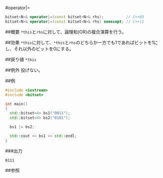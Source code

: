 #operator|=
```cpp
bitset<N>& operator|=(const bitset<N>& rhs);          // C++03
bitset<N>& operator|=(const bitset<N>& rhs) noexcept; // C++11
```

##概要
`*this`と`rhs`に対して、論理和(OR)の複合演算を行う。


##効果
`*this`に対して、`*this`と`rhs`のどちらか一方でも1であればビットを1にし、それ以外のビットを0にする。


##戻り値
`*this`


##例外
投げない。


##例
```cpp
#include <iostream>
#include <bitset>

int main()
{
  std::bitset<4> bs1("0011");
  std::bitset<4> bs2("0101");

  bs1 |= bs2;

  std::cout << bs1 << std::endl;
}
```

###出力
```
0111
```


##参照

